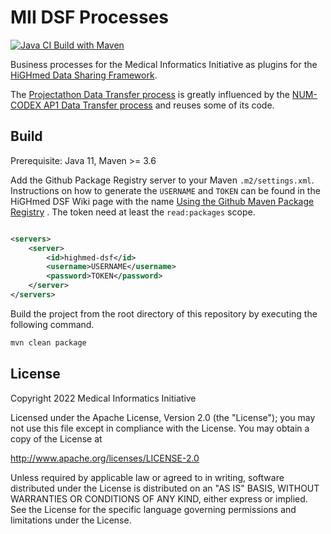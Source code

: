 # MII DSF Processes

[![Java CI Build with Maven](https://github.com/medizininformatik-initiative/mii-dsf-processes/actions/workflows/maven-build.yml/badge.svg)](https://github.com/medizininformatik-initiative/mii-dsf-processes/actions/workflows/maven-build.yml)

Business processes for the Medical Informatics Initiative as plugins for the [HiGHmed Data Sharing Framework][1].

The [Projectathon Data Transfer process](https://github.com/medizininformatik-initiative/mii-dsf-processes/tree/main/mii-dsf-process-projectathon-data-transfer)
is greatly influenced by the [NUM-CODEX AP1 Data Transfer process](https://github.com/num-codex/codex-processes-ap1) and
reuses some of its code.

## Build

Prerequisite: Java 11, Maven >= 3.6

Add the Github Package Registry server to your Maven `.m2/settings.xml`. Instructions on how to generate the `USERNAME`
and `TOKEN` can be found in the HiGHmed DSF Wiki page with the
name [Using the Github Maven Package Registry](https://github.com/highmed/highmed-dsf/wiki/Using-the-Github-Maven-Package-Registry)
. The token need at least the `read:packages` scope.

```xml

<servers>
	<server>
		<id>highmed-dsf</id>
		<username>USERNAME</username>
		<password>TOKEN</password>
	</server>
</servers>
```

Build the project from the root directory of this repository by executing the following command.

```sh
mvn clean package
``` 

## License

Copyright 2022 Medical Informatics Initiative

Licensed under the Apache License, Version 2.0 (the "License"); you may not use this file except in compliance with the
License. You may obtain a copy of the License at

http://www.apache.org/licenses/LICENSE-2.0

Unless required by applicable law or agreed to in writing, software distributed under the License is distributed on an
"AS IS" BASIS, WITHOUT WARRANTIES OR CONDITIONS OF ANY KIND, either express or implied. See the License for the specific
language governing permissions and limitations under the License.

[1]: <https://github.com/highmed/highmed-dsf>
